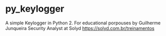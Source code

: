 # py_keylogger
A simple Keylogger in Python 2. For educational porpouses by Guilherme Junqueira Security Analyst at Solyd https://solyd.com.br/treinamentos
